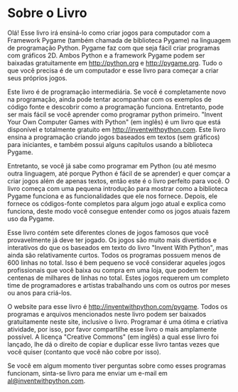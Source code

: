 # Sobre o Livro

Olá! Esse livro irá ensiná-lo como criar jogos para computador com a Framework Pygame (também chamada de biblioteca Pygame) na linguagem de 
programação Python. Pygame faz com que seja fácil criar programas com gráficos 2D. Ambos Python e a framework Pygame podem ser baixadas
gratuitamente em http://python.org e http://pygame.org. Tudo o que você precisa é de um computador e esse livro para começar a criar seus 
próprios jogos.

Este livro é de programação intermediária. Se você é completamente novo na programação, ainda pode tentar acompanhar com os exemplos de
código fonte e descobrir como a programação funciona. Entretanto, pode ser mais fácil se você aprender como programar python primeiro.
"Invent Your Own Computer Games with Python" (em inglês) é um livro que está disponível e totalmente gratuito em http://inventwithpython.com.
Este livro ensina a programação criando jogos baseados em textos (sem gráficos) para iniciantes, e também possui alguns capítulos usando a 
biblioteca Pygame.

Entretanto, se você já sabe como programar em Python (ou até mesmo outra linguagem, até porque Python é fácil de se aprender) e quer comçar
a criar jogos além de apenas textos, então este é o livro perfeito para você. O livro começa com uma pequena introdução para mostrar como a 
biblioteca Pygame funciona e as funcionalidades que ele nos fornece. Depois, ele fornece os códigos-fonte completos para algum jogo atual e 
explica como funciona, deste modo você consegue entender como os jogos atuais fazem uso da Pygame.

Esse livro contém sete diferentes clones de jogos famosos que você provavelmente já deve ter jogado. Os jogos são muito mais divertidos e
interativos do que os baseados em texto do livro "Invent With Python", mas ainda são relativamente curtos. Todos os programas possuem menos 
de 600 linhas no total. Isso é bem pequeno se você considerar aqueles jogos profissionais que você baixa ou compra em uma loja, que podem
ter centenas de milhares de linhas no total. Estes jogos requerem um completo time de programadores e artistas trabalhando uns com os outros
por meses ou anos para criá-los.

O website para esse livro é http://inventwithpython.com/pygame. Todos os programas e arquivos mencionados neste livro podem ser baixados 
gratuitamente neste site, inclusive o livro. Programar é uma ótima e criativa atividade, por isso, por favor compartilhe esse livro o mais
amplamente possível. A licença "Creative Commons" (em inglês) a qual esse livro foi lançado, lhe dá o direito de copiar e duplicar esse livro
tantas vezes que você quiser (contanto que você não cobre por isso).

Se você em algum momento tiver perguntas sobre como esses programas funcionam, sinta-se livro para me enviar um e-mail em 
al@inventwithpython.com.
